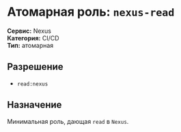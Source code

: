 # Атомарная роль: `nexus-read`

**Сервис:** Nexus  
**Категория:** CI/CD  
**Тип:** атомарная

## Разрешение
- `read:nexus`

## Назначение
Минимальная роль, дающая `read` в `Nexus`.
